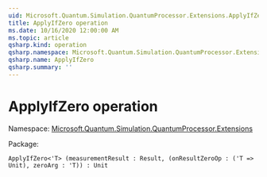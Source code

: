 ```yaml
---
uid: Microsoft.Quantum.Simulation.QuantumProcessor.Extensions.ApplyIfZero
title: ApplyIfZero operation
ms.date: 10/16/2020 12:00:00 AM
ms.topic: article
qsharp.kind: operation
qsharp.namespace: Microsoft.Quantum.Simulation.QuantumProcessor.Extensions
qsharp.name: ApplyIfZero
qsharp.summary: ''
---
```


# ApplyIfZero operation

Namespace: [Microsoft.Quantum.Simulation.QuantumProcessor.Extensions](xref:Microsoft.Quantum.Simulation.QuantumProcessor.Extensions)

Package: [](https://nuget.org/packages/)




```Q#
ApplyIfZero<'T> (measurementResult : Result, (onResultZeroOp : ('T => Unit), zeroArg : 'T)) : Unit
```
